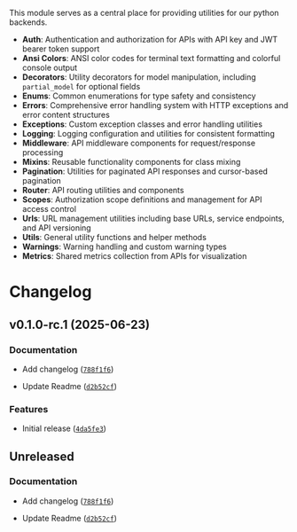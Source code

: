 This module serves as a central place for providing utilities for our python backends.

- **Auth**: Authentication and authorization for APIs with API key and JWT bearer token support
- **Ansi Colors**: ANSI color codes for terminal text formatting and colorful console output
- **Decorators**: Utility decorators for model manipulation, including `partial_model` for optional fields
- **Enums**: Common enumerations for type safety and consistency
- **Errors**: Comprehensive error handling system with HTTP exceptions and error content structures
- **Exceptions**: Custom exception classes and error handling utilities
- **Logging**: Logging configuration and utilities for consistent formatting
- **Middleware**: API middleware components for request/response processing
- **Mixins**: Reusable functionality components for class mixing
- **Pagination**: Utilities for paginated API responses and cursor-based pagination
- **Router**: API routing utilities and components
- **Scopes**: Authorization scope definitions and management for API access control
- **Urls**: URL management utilities including base URLs, service endpoints, and API versioning
- **Utils**: General utility functions and helper methods
- **Warnings**: Warning handling and custom warning types
- **Metrics**: Shared metrics collection from APIs for visualization

# Changelog

<!-- changelog-insertion -->

## v0.1.0-rc.1 (2025-06-23)

### Documentation

- Add changelog
  ([`788f1f6`](https://github.com/crypticorn-ai/util-libraries/commit/788f1f670a8a50251401ebd1fc9ab7d2ca855a8d))

- Update Readme
  ([`d2b52cf`](https://github.com/crypticorn-ai/util-libraries/commit/d2b52cfe48de7a8b248ceefbc3bc7007ad21ea72))

### Features

- Initial release
  ([`4da5fe3`](https://github.com/crypticorn-ai/util-libraries/commit/4da5fe3d33abd31b3b35462e93052db0cde077c2))


## Unreleased

### Documentation

- Add changelog
  ([`788f1f6`](https://github.com/crypticorn-ai/util-libraries/commit/788f1f670a8a50251401ebd1fc9ab7d2ca855a8d))

- Update Readme
  ([`d2b52cf`](https://github.com/crypticorn-ai/util-libraries/commit/d2b52cfe48de7a8b248ceefbc3bc7007ad21ea72))
